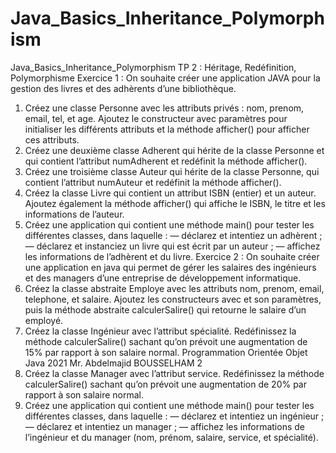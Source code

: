 # Java_Basics_Inheritance_Polymorphism
Java_Basics_Inheritance_Polymorphism
TP 2 : Héritage, Redéfinition, Polymorphisme
Exercice 1 : 
On souhaite créer une application JAVA pour la gestion des livres et des adhèrents d’une 
bibliothèque.
1. Créez une classe Personne avec les attributs privés : nom, prenom, email, tel, et age. 
Ajoutez le constructeur avec paramètres pour initialiser les différents attributs et la méthode 
afficher() pour afficher ces attributs.
2. Créez une deuxième classe Adherent qui hérite de la classe Personne et qui contient 
l’attribut numAdherent et redéfinit la méthode afficher(). 
3. Créez une troisième classe Auteur qui hérite de la classe Personne, qui contient l’attribut 
numAuteur et redéfinit la méthode afficher().
4. Créez la classe Livre qui contient un attribut ISBN (entier) et un auteur. Ajoutez 
également la méthode afficher() qui affiche le ISBN, le titre et les informations de l’auteur. 
5. Créez une application qui contient une méthode main() pour tester les différentes classes, 
dans laquelle : 
 — déclarez et intentiez un adhèrent ;
 — déclarez et instanciez un livre qui est écrit par un auteur ; 
 — affichez les informations de l’adhèrent et du livre.
Exercice 2 :
On souhaite créer une application en java qui permet de gérer les salaires des ingénieurs et 
des managers d’une entreprise de développement informatique.
1. Créez la classe abstraite Employe avec les attributs nom, prenom, email, telephone, et 
salaire. Ajoutez les constructeurs avec et son paramètres, puis la méthode abstraite 
calculerSalire() qui retourne le salaire d’un employé.
2. Créez la classe Ingénieur avec l’attribut spécialité. Redéfinissez la méthode 
calculerSalire() sachant qu’on prévoit une augmentation de 15% par rapport à son salaire 
normal.
Programmation Orientée Objet Java 2021
Mr. Abdelmajid BOUSSELHAM 2
3. Créez la classe Manager avec l’attribut service. Redéfinissez la méthode 
calculerSalire() sachant qu’on prévoit une augmentation de 20% par rapport à son salaire 
normal.
4. Créez une application qui contient une méthode main() pour tester les différentes 
classes, dans laquelle :
— déclarez et intentiez un ingénieur ;
— déclarez et intentiez un manager ;
— affichez les informations de l’ingénieur et du manager (nom, prénom, salaire, 
service, et spécialité).
